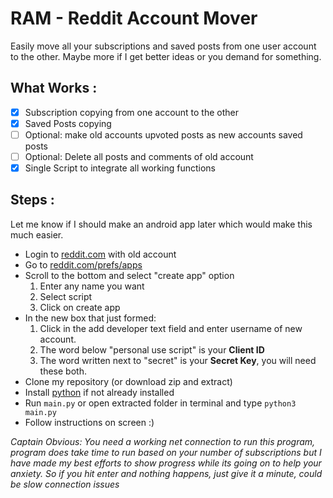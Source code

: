 # RAM - Reddit Account Mover

Easily move all your subscriptions and saved posts from one user account to the other. Maybe more if I get better ideas or you demand for something.

## What Works :
- [x] Subscription copying from one account to the other
- [x] Saved Posts copying
- [ ] Optional: make old accounts upvoted posts as new accounts saved posts
- [ ] Optional: Delete all posts and comments of old account
- [x] Single Script to integrate all working functions

## Steps :
Let me know if I should make an android app later which would make this much easier.

  - Login to [reddit.com](https://www.reddit.com/) with old account
  - Go to [reddit.com/prefs/apps](https://www.reddit.com/prefs/apps)
  - Scroll to the bottom and select "create app" option
    1. Enter any name you want
    2. Select script
    3. Click on create app
  - In the new box that just formed:
    1. Click in the add developer text field and enter username of new account.
    2. The word below "personal use script" is your **Client ID**
    3. The word written next to "secret" is your **Secret Key**, you will need these both.
  - Clone my repository (or download zip and extract)
  - Install [python](https://www.python.org/downloads/) if not already installed
  - Run ```main.py``` or open extracted folder in terminal and type
  ```python3 main.py```
  - Follow instructions on screen :)

*Captain Obvious: You need a working net connection to run this program, program does take time to run based on your number of subscriptions but I have made my best efforts to show progress while its going on to help your anxiety. So if you hit enter and nothing happens, just give it a minute, could be slow connection issues*